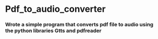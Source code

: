 # Pdf_to_audio_converter
### Wrote a simple program that converts pdf file to audio using the python libraries Gtts and pdfreader
